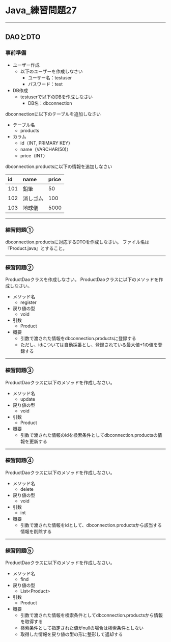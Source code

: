 # Java_練習問題27

---

## DAOとDTO

### 事前準備

* ユーザー作成
  * 以下のユーザーを作成しなさい
    * ユーザー名：testuser
    * パスワード：test
* DB作成
  * testuserで以下のDBを作成しなさい
    * DB名：dbconnection

dbconnectionに以下のテーブルを追加しなさい

* テーブル名
  * products
* カラム
  * id（INT, PRIMARY KEY）
  * name（VARCHAR(50)）
  * price（INT）

dbconnection.productsに以下の情報を追加しなさい

|id|name|price|
|:--|:--|:--|
|101|鉛筆|50|
|102|消しゴム|100|
|103|地球儀|5000|

---

### 練習問題①

dbconnection.productsに対応するDTOを作成しなさい。
ファイル名は『Product.java』とすること。

---

### 練習問題②

ProductDaoクラスを作成しなさい。
ProductDaoクラスに以下のメソッドを作成しなさい。

* メソッド名
  * register
* 戻り値の型
  * void
* 引数
  * Product
* 概要
  * 引数で渡された情報をdbconnection.productsに登録する
  * ただし、idについては自動採番とし、登録されている最大値+1の値を登録する

---

### 練習問題③

ProductDaoクラスに以下のメソッドを作成しなさい。

* メソッド名
  * update
* 戻り値の型
  * void
* 引数
  * Product
* 概要
  * 引数で渡された情報のidを検索条件としてdbconnection.productsの情報を更新する

---

### 練習問題④

ProductDaoクラスに以下のメソッドを作成しなさい。

* メソッド名
  * delete
* 戻り値の型
  * void
* 引数
  * int
* 概要
  * 引数で渡された情報をidとして、dbconnection.productsから該当する情報を削除する

---

### 練習問題⑤

ProductDaoクラスに以下のメソッドを作成しなさい。

* メソッド名
  * find
* 戻り値の型
  * List\<Product>
* 引数
  * Product
* 概要
  * 引数で渡された情報を検索条件としてdbconnection.productsから情報を取得する
  * 検索条件として指定された値がnullの場合は検索条件としない
  * 取得した情報を戻り値の型の形に整形して返却する
